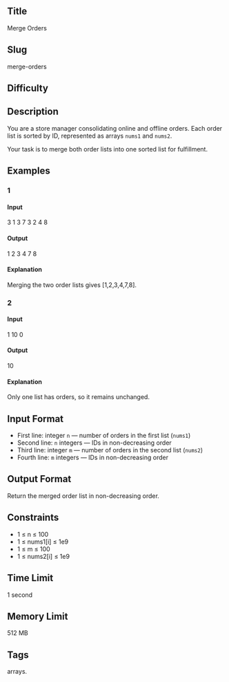 ## Title

Merge Orders

## Slug

merge-orders

## Difficulty


## Description

You are a store manager consolidating online and offline orders. Each order list is sorted by ID, represented as arrays `nums1` and `nums2`.  

Your task is to merge both order lists into one sorted list for fulfillment.




## Examples

### 1

#### Input

3
1 3 7
3
2 4 8

#### Output

1 2 3 4 7 8

#### Explanation

Merging the two order lists gives [1,2,3,4,7,8].


### 2

#### Input

1
10
0

#### Output

10

#### Explanation

Only one list has orders, so it remains unchanged.


## Input Format  

- First line: integer `n` — number of orders in the first list (`nums1`)  
- Second line: `n` integers — IDs in non-decreasing order  
- Third line: integer `m` — number of orders in the second list (`nums2`)  
- Fourth line: `m` integers — IDs in non-decreasing order  


## Output Format  

Return the merged order list in non-decreasing order.


## Constraints  

- 1 ≤ n ≤ 100  
- 1 ≤ nums1[i] ≤ 1e9  
- 1 ≤ m ≤ 100  
- 1 ≤ nums2[i] ≤ 1e9  

## Time Limit

1 second

## Memory Limit

512 MB

## Tags

arrays.
